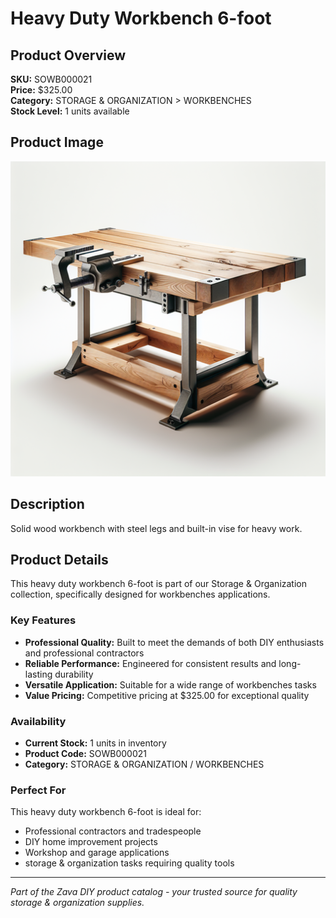 # Heavy Duty Workbench 6-foot

## Product Overview

**SKU:** SOWB000021  
**Price:** $325.00  
**Category:** STORAGE & ORGANIZATION > WORKBENCHES  
**Stock Level:** 1 units available  

## Product Image

![Heavy Duty Workbench 6-foot](https://raw.githubusercontent.com/microsoft/ai-tour-26-zava-diy-dataset-plus-mcp/refs/heads/main/images/storage_%26_organization_workbenches_heavy_duty_workbench_6_foot_20250620_221941.png)

## Description

Solid wood workbench with steel legs and built-in vise for heavy work.

## Product Details

This heavy duty workbench 6-foot is part of our Storage & Organization collection, specifically designed for workbenches applications. 

### Key Features

- **Professional Quality:** Built to meet the demands of both DIY enthusiasts and professional contractors
- **Reliable Performance:** Engineered for consistent results and long-lasting durability
- **Versatile Application:** Suitable for a wide range of workbenches tasks
- **Value Pricing:** Competitive pricing at $325.00 for exceptional quality

### Availability

- **Current Stock:** 1 units in inventory
- **Product Code:** SOWB000021
- **Category:** STORAGE & ORGANIZATION / WORKBENCHES

### Perfect For

This heavy duty workbench 6-foot is ideal for:
- Professional contractors and tradespeople
- DIY home improvement projects  
- Workshop and garage applications
- storage & organization tasks requiring quality tools

---

*Part of the Zava DIY product catalog - your trusted source for quality storage & organization supplies.*
